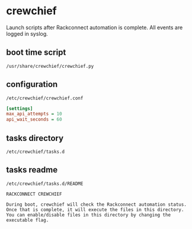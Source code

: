 # crewchief

Launch scripts after Rackconnect automation is complete.  All events are logged in syslog.

## boot time script

```
/usr/share/crewchief/crewchief.py
```

## configuration

```
/etc/crewchief/crewchief.conf
```
```ini
[settings]
max_api_attempts = 10
api_wait_seconds = 60
```

## tasks directory

```
/etc/crewchief/tasks.d
```

## tasks readme

```
/etc/crewchief/tasks.d/README
```

```
RACKCONNECT CREWCHIEF

During boot, crewchief will check the Rackconnect automation status.
Once that is complete, it will execute the files in this directory.
You can enable/disable files in this directory by changing the executable flag.
```
